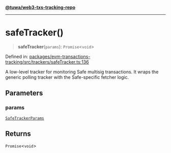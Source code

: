 [**@tuwa/web3-txs-tracking-repo**](../../../README.md)

***

# safeTracker()

> **safeTracker**(`params`): `Promise`\<`void`\>

Defined in: [packages/evm-transactions-tracking/src/trackers/safeTracker.ts:136](https://github.com/TuwaIO/web3-transactions-tracking/blob/9164bb13b3845660a18eb5abd8d55876b60a0d93/packages/evm-transactions-tracking/src/trackers/safeTracker.ts#L136)

A low-level tracker for monitoring Safe multisig transactions.
It wraps the generic polling tracker with the Safe-specific fetcher logic.

## Parameters

### params

[`SafeTrackerParams`](../type-aliases/SafeTrackerParams.md)

## Returns

`Promise`\<`void`\>
